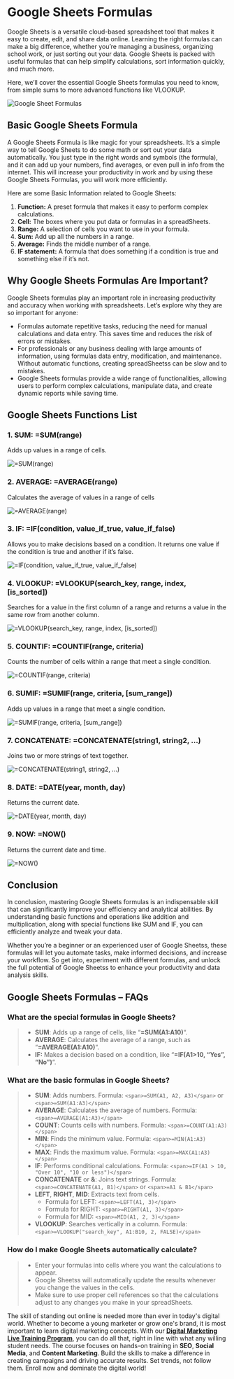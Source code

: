 # Google Sheets Formulas

Google Sheets is a versatile cloud-based spreadsheet tool that makes it easy to create, edit, and share data online. Learning the right formulas can make a big difference, whether you’re managing a business, organizing school work, or just sorting out your data. Google Sheets is packed with useful formulas that can help simplify calculations, sort information quickly, and much more.

Here, we’ll cover the essential Google Sheets formulas you need to know, from simple sums to more advanced functions like VLOOKUP.

![Google Sheet Formulas](https://media.geeksforgeeks.org/wp-content/uploads/20240422114603/Google-Sheet-Formulas.webp)

## Basic Google Sheets Formula

A Google Sheets Formula is like magic for your spreadsheets. It’s a simple way to tell Google Sheets to do some math or sort out your data automatically. You just type in the right words and symbols (the formula), and it can add up your numbers, find averages, or even pull in info from the internet. This will increase your productivity in work and by using these Google Sheets Formulas, you will work more efficiently.

Here are some Basic Information related to Google Sheets:

1. ****Function:**** A preset formula that makes it easy to perform complex calculations.
2. ****Cell:**** The boxes where you put data or formulas in a spreadSheets.
3. ****Range:**** A selection of cells you want to use in your formula.
4. ****Sum:**** Add up all the numbers in a range.
5. ****Average:**** Finds the middle number of a range.
6. ****IF statement:**** A formula that does something if a condition is true and something else if it’s not.

## Why Google Sheets Formulas Are Important?

Google Sheets formulas play an important role in increasing productivity and accuracy when working with spreadsheets. Let’s explore why they are so important for anyone:

* Formulas automate repetitive tasks, reducing the need for manual calculations and data entry. This saves time and reduces the risk of errors or mistakes.
* For professionals or any business dealing with large amounts of information, using formulas data entry, modification, and maintenance. Without automatic functions, creating spreadSheetss can be slow and to mistakes.
* Google Sheets formulas provide a wide range of functionalities, allowing users to perform complex calculations, manipulate data, and create dynamic reports while saving time.

## Google Sheets Functions List

### ****1. SUM: =SUM(range)****

Adds up values in a range of cells.

![=SUM(range)](https://media.geeksforgeeks.org/wp-content/uploads/20240413234406/1-(2).webp)

### ****2. AVERAGE: =AVERAGE(range)****

Calculates the average of values in a range of cells

![=AVERAGE(range)](https://media.geeksforgeeks.org/wp-content/uploads/20240413234418/2-(3).webp)

### ****3. IF: =IF(condition, value\_if\_true, value\_if\_false)****

Allows you to make decisions based on a condition. It returns one value if the condition is true and another if it’s false.

![=IF(condition, value_if_true, value_if_false)](https://media.geeksforgeeks.org/wp-content/uploads/20240413234424/3-(1).webp)

### ****4. VLOOKUP: =VLOOKUP(search\_key, range, index, [is\_sorted])****

Searches for a value in the first column of a range and returns a value in the same row from another column.

![=VLOOKUP(search_key, range, index, [is_sorted])](https://media.geeksforgeeks.org/wp-content/uploads/20240413234437/4-(1).webp)

### ****5. COUNTIF: =COUNTIF(range, criteria)****

Counts the number of cells within a range that meet a single condition.

![=COUNTIF(range, criteria)](https://media.geeksforgeeks.org/wp-content/uploads/20240413234509/5-(1).webp)

### ****6. SUMIF: =SUMIF(range, criteria, [sum\_range])****

Adds up values in a range that meet a single condition.

![=SUMIF(range, criteria, [sum_range])](https://media.geeksforgeeks.org/wp-content/uploads/20240413234515/6-(1).webp)

### ****7. CONCATENATE: =CONCATENATE(string1, string2, …)****

Joins two or more strings of text together.

![ =CONCATENATE(string1, string2, ...)](https://media.geeksforgeeks.org/wp-content/uploads/20240413234526/7-(1).webp)

### ****8. DATE: =DATE(year, month, day)****

Returns the current date.

![=DATE(year, month, day)](https://media.geeksforgeeks.org/wp-content/uploads/20240413234533/8-(1).webp)

### ****9. NOW: =NOW()****

Returns the current date and time.

![=NOW()](https://media.geeksforgeeks.org/wp-content/uploads/20240413234540/9.webp)

## Conclusion

In conclusion, mastering Google Sheets formulas is an indispensable skill that can significantly improve your efficiency and analytical abilities. By understanding basic functions and operations like addition and multiplication, along with special functions like SUM and IF, you can efficiently analyze and tweak your data.

Whether you’re a beginner or an experienced user of Google Sheetss, these formulas will let you automate tasks, make informed decisions, and increase your workflow. So get into, experiment with different formulas, and unlock the full potential of Google Sheetss to enhance your productivity and data analysis skills.

## Google Sheets Formulas – FAQs

### What are the special formulas in Google Sheets?

> * ****SUM****: Adds up a range of cells, like “****=SUM(A1:A10)****“.
> * ****AVERAGE****: Calculates the average of a range, such as “****=AVERAGE(A1:A10)****“.
> * ****IF:**** Makes a decision based on a condition, like “****=IF(A1>10, “Yes”, “No”)****“.

### What are the basic formulas in Google Sheets?

> * ****SUM****: Adds numbers. Formula: `<span>=SUM(A1, A2, A3)</span>` or `<span>=SUM(A1:A3)</span>`
> * ****AVERAGE****: Calculates the average of numbers. Formula: `<span>=AVERAGE(A1:A3)</span>`
> * ****COUNT****: Counts cells with numbers. Formula: `<span>=COUNT(A1:A3)</span>`
> * ****MIN****: Finds the minimum value. Formula: `<span>=MIN(A1:A3)</span>`
> * ****MAX****: Finds the maximum value. Formula: `<span>=MAX(A1:A3)</span>`
> * ****IF****: Performs conditional calculations. Formula: `<span>=IF(A1 > 10, "Over 10", "10 or less")</span>`
> * ****CONCATENATE**** or ****&****: Joins text strings. Formula: `<span>=CONCATENATE(A1, B1)</span>` or `<span>=A1 & B1</span>`
> * ****LEFT****, ****RIGHT****, ****MID****: Extracts text from cells.
>   * Formula for LEFT: `<span>=LEFT(A1, 3)</span>`
>   * Formula for RIGHT: `<span>=RIGHT(A1, 3)</span>`
>   * Formula for MID: `<span>=MID(A1, 2, 3)</span>`
> * ****VLOOKUP****: Searches vertically in a column. Formula: `<span>=VLOOKUP("search_key", A1:B10, 2, FALSE)</span>`

### How do I make Google Sheets automatically calculate?

> * Enter your formulas into cells where you want the calculations to appear.
> * Google Sheetss will automatically update the results whenever you change the values in the cells.
> * Make sure to use proper cell references so that the calculations adjust to any changes you make in your spreadSheets.

The skill of standing out online is needed more than ever in today's digital world. Whether to become a young marketer or grow one's brand, it is most important to learn digital marketing concepts. With our [**Digital Marketing Live Training Program**](https://gfgcdn.com/tu/Q2b/), you can do all that, right in line with what any willing student needs. The course focuses on hands-on training in **SEO**, **Social Media**, and **Content Marketing**. Build the skills to make a difference in creating campaigns and driving accurate results. Set trends, not follow them. Enroll now and dominate the digital world!
